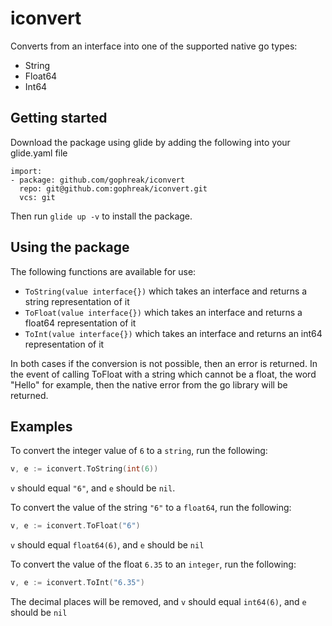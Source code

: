 # iconvert

Converts from an interface into one of the supported native go types:
* String
* Float64
* Int64

## Getting started

Download the package using glide by adding the following into your glide.yaml file

```
import:
- package: github.com/gophreak/iconvert
  repo: git@github.com:gophreak/iconvert.git
  vcs: git
```

Then run `glide up -v` to install the package.

## Using the package

The following functions are available for use:
* `ToString(value interface{})` which takes an interface and returns a string representation of it
* `ToFloat(value interface{})` which takes an interface and returns a float64 representation of it
* `ToInt(value interface{})` which takes an interface and returns an int64 representation of it

In both cases if the conversion is not possible, then an error is returned. In the event of calling ToFloat with a string
which cannot be a float, the word "Hello" for example, then the native error from the go library will be returned.

## Examples

To convert the integer value of `6` to a `string`, run the following:
```go
v, e := iconvert.ToString(int(6))
```
`v` should equal `"6"`, and `e` should be `nil`.

To convert the value of the string `"6"` to a `float64`, run the following:
```go
v, e := iconvert.ToFloat("6")
```
`v` should equal `float64(6)`, and `e` should be `nil`

To convert the value of the float `6.35` to an `integer`, run the following:
```go
v, e := iconvert.ToInt("6.35")
```
The decimal places will be removed, and `v` should equal `int64(6)`, and `e` should be `nil`
